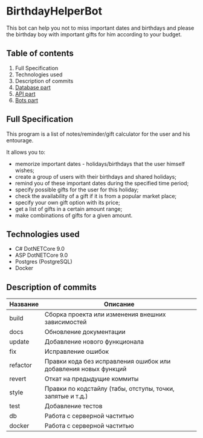 # BirthdayHelperBot

This bot can help you not to miss important dates and birthdays and please the birthday boy with important gifts for him according to your budget.

## Table of contents

1. Full Specification
2. Technologies used
3. Description of commits
4. [Database part](./database/ReadMe.md)
5. [API part](./apis/ReadMe.md)
6. [Bots part](./telegram_bot/ReadMe.md)

<!--полная спецификация проекта-->
## Full Specification

This program is a list of notes/reminder/gift calculator for the user and his entourage.

It allows you to:

- memorize important dates - holidays/birthdays that the user himself wishes;
- create a group of users with their birthdays and shared holidays;
- remind you of these important dates during the specified time period;
- specify possible gifts for the user for this holiday;
- check the availability of a gift if it is from a popular market place;
- specify your own gift option with its price;
- get a list of gifts in a certain amount range;
- make combinations of gifts for a given amount.

## Technologies used

- C# DotNETCore 9.0
- ASP DotNETCore 9.0
- Postgres (PostgreSQL)
- Docker

<!--описание коммитов-->
## Description of commits

| Название | Описание                                                        |
|----------|-----------------------------------------------------------------|
| build    | Сборка проекта или изменения внешних зависимостей               |
| docs     | Обновление документации                                         |
| update   | Добавление нового функционала                                   |
| fix      | Исправление ошибок                                              |
| refactor | Правки кода без исправления ошибок или добавления новых функций |
| revert   | Откат на предыдущие коммиты                                     |
| style    | Правки по кодстайлу (табы, отступы, точки, запятые и т.д.)      |
| test     | Добавление тестов                                               |
| db       | Работа с серверной частитью                                     |
| docker   | Работа с серверной частитью                                     |
